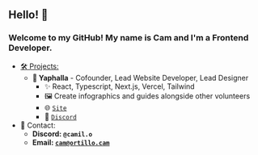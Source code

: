 ## Hello! 👋
### Welcome to my GitHub! My name is Cam and I'm a Frontend Developer.
* <ins>🛠️ Projects:</ins>
  * **🐺 Yaphalla** - Cofounder, Lead Website Developer, Lead Designer
    * ✨ React, Typescript, Next.js, Vercel, Tailwind
    * 🖼️ Create infographics and guides alongside other volunteers
    * 🌐 [`Site`](https://yaphalla.com)
    * 💬 [`Discord`](https://discord.gg/yaphalla)
* 📧 Contact:
  * **Discord: `@camil.o`** 
  * **Email: [`cam@ortillo.cam`](mailto:cam@ortillo.cam)**

